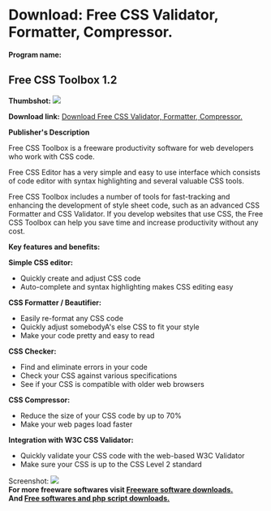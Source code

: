# Download: Free CSS Validator, Formatter, Compressor.

**Program name:**

## Free CSS Toolbox 1.2

  
**Thumbshot:** ![](http://www.freewarefiles.com/screenshot/freecsstoolbox_md.gif)   
  
**Download link:** [Download Free CSS Validator, Formatter, Compressor.](http://freesoftwares.boysofts.com/Free-CSS-Toolbox_program_34947.html)  
  


**Publisher's Description**  
  


Free CSS Toolbox is a freeware productivity software for web developers who work with CSS code. 

Free CSS Editor has a very simple and easy to use interface which consists of code editor with syntax highlighting and several valuable CSS tools.

Free CSS Toolbox includes a number of tools for fast-tracking and enhancing the development of style sheet code, such as an advanced CSS Formatter and CSS Validator. If you develop websites that use CSS, the Free CSS Toolbox can help you save time and increase productivity without any cost.

**Key features and benefits:**

**Simple CSS editor:**

  * Quickly create and adjust CSS code 
  * Auto-complete and syntax highlighting makes CSS editing easy 

**CSS Formatter / Beautifier:**

  * Easily re-format any CSS code 
  * Quickly adjust somebodyA's else CSS to fit your style 
  * Make your code pretty and easy to read 

**CSS Checker:**

  * Find and eliminate errors in your code 
  * Check your CSS against various specifications 
  * See if your CSS is compatible with older web browsers 

**CSS Compressor:**

  * Reduce the size of your CSS code by up to 70% 
  * Make your web pages load faster 

**Integration with W3C CSS Validator:**

  * Quickly validate your CSS code with the web-based W3C Validator 
  * Make sure your CSS is up to the CSS Level 2 standard 

  
  
Screenshot: ![](http://www.freewarefiles.com/screenshot/freecsstoolbox.gif)   
**For more freeware softwares visit [Freeware software downloads.](http://freesoftwares.boysofts.com/)**   
**And [Free softwares and php script downloads.](http://www.boysofts.com/)**
